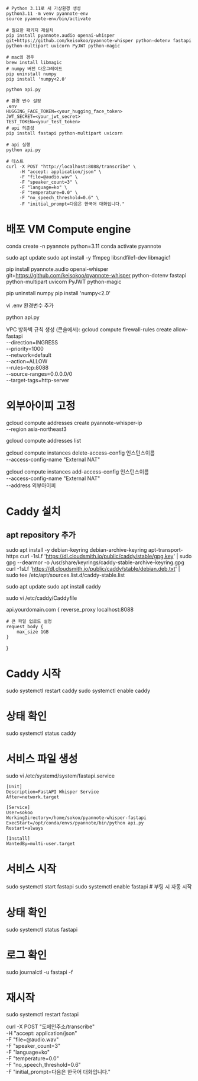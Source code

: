 ```shell
# Python 3.11로 새 가상환경 생성
python3.11 -m venv pyannote-env
source pyannote-env/bin/activate

# 필요한 패키지 재설치
pip install pyannote.audio openai-whisper git+https://github.com/keisokoo/pyannote-whisper python-dotenv fastapi python-multipart uvicorn PyJWT python-magic

# mac의 경우
brew install libmagic
# numpy 버전 다운그레이드
pip uninstall numpy
pip install 'numpy<2.0'

python api.py
```

```shell
# 환경 변수 설정
.env
HUGGING_FACE_TOKEN=<your_hugging_face_token>
JWT_SECRET=<your_jwt_secret>
TEST_TOKEN=<your_test_token>
# api 의존성
pip install fastapi python-multipart uvicorn

# api 실행
python api.py

# 테스트
curl -X POST "http://localhost:8088/transcribe" \
     -H "accept: application/json" \
     -F "file=@audio.wav" \
     -F "speaker_count=3" \
     -F "language=ko" \
     -F "temperature=0.0" \
     -F "no_speech_threshold=0.6" \
     -F "initial_prompt=다음은 한국어 대화입니다."
```

# 배포 VM Compute engine

conda create -n pyannote python=3.11
conda activate pyannote

sudo apt update
sudo apt install -y ffmpeg libsndfile1-dev libmagic1

pip install pyannote.audio openai-whisper git+https://github.com/keisokoo/pyannote-whisper python-dotenv fastapi python-multipart uvicorn PyJWT python-magic

pip uninstall numpy
pip install 'numpy<2.0'

vi .env
환경변수 추가

python api.py

VPC 방화벽 규칙 생성 (콘솔에서):
gcloud compute firewall-rules create allow-fastapi \
    --direction=INGRESS \
    --priority=1000 \
    --network=default \
    --action=ALLOW \
    --rules=tcp:8088 \
    --source-ranges=0.0.0.0/0 \
    --target-tags=http-server


# 외부아이피 고정
gcloud compute addresses create pyannote-whisper-ip \
    --region asia-northeast3

gcloud compute addresses list

gcloud compute instances delete-access-config 인스턴스이름 \
    --access-config-name "External NAT"

gcloud compute instances add-access-config 인스턴스이름 \
    --access-config-name "External NAT" \
    --address 외부아이피

    
# Caddy 설치
## apt repository 추가
sudo apt install -y debian-keyring debian-archive-keyring apt-transport-https
curl -1sLf 'https://dl.cloudsmith.io/public/caddy/stable/gpg.key' | sudo gpg --dearmor -o /usr/share/keyrings/caddy-stable-archive-keyring.gpg
curl -1sLf 'https://dl.cloudsmith.io/public/caddy/stable/debian.deb.txt' | sudo tee /etc/apt/sources.list.d/caddy-stable.list

sudo apt update
sudo apt install caddy

sudo vi /etc/caddy/Caddyfile

api.yourdomain.com {
    reverse_proxy localhost:8088
    
    # 큰 파일 업로드 설정
    request_body {
        max_size 1GB
    }
}

# Caddy 시작
sudo systemctl restart caddy
sudo systemctl enable caddy

# 상태 확인
sudo systemctl status caddy

# 서비스 파일 생성
sudo vi /etc/systemd/system/fastapi.service
```
[Unit]
Description=FastAPI Whisper Service
After=network.target

[Service]
User=sokoo
WorkingDirectory=/home/sokoo/pyannote-whisper-fastapi
ExecStart=/opt/conda/envs/pyannote/bin/python api.py
Restart=always

[Install]
WantedBy=multi-user.target
```
# 서비스 시작
sudo systemctl start fastapi
sudo systemctl enable fastapi  # 부팅 시 자동 시작

# 상태 확인
sudo systemctl status fastapi

# 로그 확인
sudo journalctl -u fastapi -f

# 재시작
sudo systemctl restart fastapi

curl -X POST "도메인주소/transcribe" \
  -H "accept: application/json" \
  -F "file=@audio.wav" \
  -F "speaker_count=3" \
  -F "language=ko" \
  -F "temperature=0.0" \
  -F "no_speech_threshold=0.6" \
  -F "initial_prompt=다음은 한국어 대화입니다."

